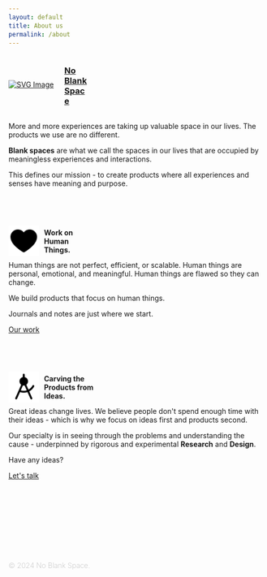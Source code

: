 ```yaml
---
layout: default
title: About us
permalink: /about
---
```


<a href="/">
<div class="about-container">
<div style="display: flex; align-items: center; justify-content: space-around;">
  <div style="width: 110px;"> <!-- Adjust width as needed -->
   <!--change to assets/pfp.png when working locally smh-->
    <img src="/assets/logo.svg" alt="SVG Image" style="vertical-align: middle; width: 100px;">
  </div>
  <div style="flex: 1; padding-right: 20px; ">
    <h3 style="width: 50px; line-height=10px;">No Blank Space</h3>
  </div>
</div>
</a>

More and more experiences are taking up valuable space in our lives. The products we use are no different. 

**Blank spaces** are what we call the spaces in our lives that are occupied by meaningless experiences and interactions.

This defines our mission - to create products where all experiences and senses have meaning and purpose.

<div class="vertical-line" style="margin-bottom: 80px;"></div>

<div>
<div style="display: flex; align-items: center; justify-content: space-around; height: 50px;">
  <div style="width: 70px;"> <!-- Adjust width as needed -->
   <!--change to assets/pfp.png when working locally smh-->
    <img src="assets/heart-fill.svg" alt="SVG Image" style="vertical-align: bottom; width: 60px;">
  </div>
  <div style="flex: 1;">
    <h4 style="width: 80px; ">Work on Human Things. </h4>
  </div>
</div>

Human things are not perfect, efficient, or scalable.
Human things are personal, emotional, and meaningful. 
Human things are flawed so they can change.

We build products that focus on human things. 

Journals and notes are just where we start. 

<a href="/work"><i class="ph-fill ph-caret-right"></i>Our work</a>

<div style="margin-bottom: 80px;"></div>

<div style="display: flex; align-items: center; justify-content: space-around; height: 50px;">
  <div style="width: 70px;"> <!-- Adjust width as needed -->
   <!--change to assets/pfp.png when working locally smh-->
    <img src="assets/compass-tool-fill.svg" alt="SVG Image" style="vertical-align: middle; width: 60px;">
  </div>
  <div style="flex: 1;">
    <h4 style="width: 130px; line-height=10px;">Carving the Products from Ideas.</h4>
  </div>
</div>

Great ideas change lives. We believe people don't spend enough time with their ideas - which is why we focus on ideas first and products second.

Our specialty is in seeing through the problems and understanding the cause - underpinned by rigorous and experimental **Research** and **Design**. 

Have any ideas?

<a href="https://cal.com/benjaminsearle/chat" target="_blank"><i class="ph-fill ph-caret-right"></i>Let's talk</a>

<div style="margin-bottom: 160px;"></div>



<p class="copyright" style="color: #bcbcbc; font-weight: 200;">© 2024 No Blank Space.</p>